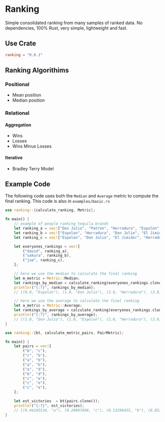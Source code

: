 # Ranking

Simple consolidated ranking from many samples of ranked data. No dependencies, 100% Rust, very simple, lightweight and fast.

## Use Crate
```toml
ranking = "0.0.1"
```

## Ranking Algorithims

### Positional
- Mean position
- Median position

### Relational

#### Aggregation
- Wins
- Losses
- Wins Minus Losses 

#### Iterative
- Bradley Terry Model


## Example Code

The following code uses both the `Median` and `Average` metric to compute the final ranking. This code is also in `examples/basic.rs`

```rust
use ranking::{calculate_ranking, Metric};

fn main() {
    // example of people ranking tequila brands
    let ranking_a = vec!["Don Julio", "Patron", "Herradura", "Espolon", "El Jimidor"];
    let ranking_b = vec!["Espolon", "Herradura", "Don Julio", "El Jimidor", "Patron"];
    let ranking_c = vec!["Espolon", "Don Julio", "El Jimidor", "Herradura", "Patron"];

    let everyones_rankings = vec![
        ("david", ranking_a),
        ("sakura", ranking_b),
        ("joe", ranking_c),
    ];

    // here we use the median to calculate the final ranking
    let m_metric = Metric::Median;
    let rankings_by_median = calculate_ranking(everyones_rankings.clone(), m_metric);
    println!("{:?}", rankings_by_median);
    // [(0.0, "Espolon"), (1.0, "Don Julio"), (2.0, "Herradura"), (3.0, "El Jimidor"), (4.0, "Patron")]

    // here we use the average to calculate the final ranking
    let a_metric = Metric::Average;
    let rankings_by_average = calculate_ranking(everyones_rankings.clone(), a_metric);
    println!("{:?}", rankings_by_average);
    // [(1.0, "Don Julio"), (1.0, "Espolon"), (2.0, "Herradura"), (3.0, "El Jimidor"), (3.0, "Patron")]
}
```


```rust
use ranking::{bt, calculate_metric_pairs, PairMetric};

fn main() {
    let pairs = vec![
        ("b", "c"),
        ("c", "b"),
        ("a", "b"),
        ("a", "b"),
        ("a", "d"),
        ("b", "d"),
        ("c", "e"),
        ("c", "e"),
        ("c", "e"),
    ];

    let est_victories  = bt(pairs.clone());
    println!("{:?}", est_victories);
    // [(0.44185534, "a"), (0.20987698, "c"), (0.13296455, "b"), (0.052943442, "d"), (0.04120922, "e")]
}
```